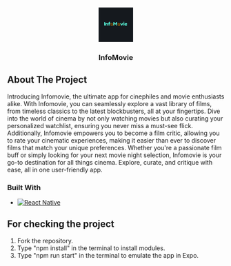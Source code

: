 <br />
<div align="center">
  <a href="https://github.com/xcboi2k/movie-viewer-app">
    <img src="assets/icon.png" alt="Logo" width="80" height="80">
  </a>

  <h3 align="center">InfoMovie</h3>
</div>

<!-- ABOUT THE PROJECT -->
## About The Project

Introducing Infomovie, the ultimate app for cinephiles and movie enthusiasts alike. With Infomovie, you can seamlessly explore a vast library of films, from timeless classics to the latest blockbusters, all at your fingertips. Dive into the world of cinema by not only watching movies but also curating your personalized watchlist, ensuring you never miss a must-see flick. Additionally, Infomovie empowers you to become a film critic, allowing you to rate your cinematic experiences, making it easier than ever to discover films that match your unique preferences. Whether you're a passionate film buff or simply looking for your next movie night selection, Infomovie is your go-to destination for all things cinema. Explore, curate, and critique with ease, all in one user-friendly app.

### Built With

* [![React Native][ReactNative]][ReactNative-url]

[ReactNative]: https://img.shields.io/badge/React-20232A?style=for-the-badge&logo=react&logoColor=61DAFB
[ReactNative-url]: https://reactnative.dev/

## For checking the project
1. Fork the repository.
2. Type "npm install" in the terminal to install modules.
3. Type "npm run start" in the terminal to emulate the app in Expo.
